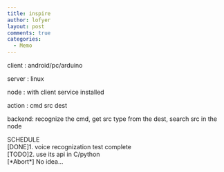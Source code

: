 ```yaml
---
title: inspire
author: lofyer
layout: post
comments: true
categories:
  - Memo
---
```

client : android/pc/arduino

server : linux

node : with client service installed

action : cmd src dest

backend: recognize the cmd, get src type from the dest, search src in the node

SCHEDULE  
[DONE]1. voice recognization test complete  
[TODO]2. use its api in C/python  
[\*Abort\*] No idea&#8230;